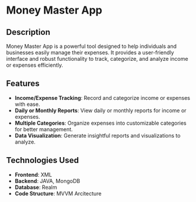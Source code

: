 # Money Master App


## Description

Money Master App is a powerful tool designed to help individuals and businesses easily manage their expenses. It provides a user-friendly interface and robust functionality to track, categorize, and analyze income or expenses efficiently.


## Features

- **Income/Expense Tracking**: Record and categorize income or expenses with ease.
- **Daily or Monthly Reports**: View daily or monthly reports for income or expenses.
- **Multiple Categories**: Organize expenses into customizable categories for better management.
- **Data Visualization**: Generate insightful reports and visualizations to analyze.

## Technologies Used

- **Frontend**: XML
- **Backend**: JAVA, MongoDB
- **Database**: Realm
- **Code Structure**: MVVM Arcitecture


